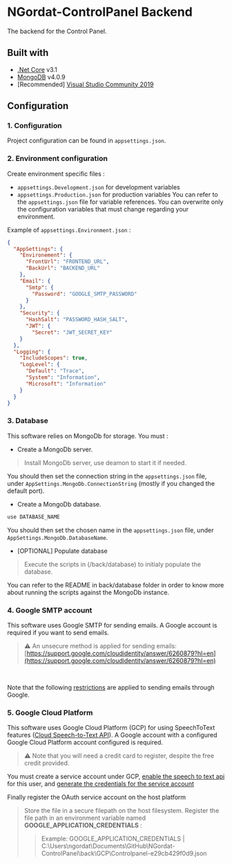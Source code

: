 # NGordat-ControlPanel Backend

The backend for the Control Panel.

## Built with

- [.Net Core](https://docs.microsoft.com/fr-fr/dotnet/core/) v3.1
- [MongoDB](https://www.mongodb.com/fr) v4.0.9
- [Recommended] [Visual Studio Community 2019](https://visualstudio.microsoft.com/fr/vs/)

## Configuration

### 1. Configuration

Project configuration can be found in `appsettings.json`.

### 2. Environment configuration

Create environment specific files :

- `appsettings.Development.json` for development variables
- `appsettings.Production.json` for production variables
You can refer to the `appsettings.json` file for variable references.
You can overwrite only the configuration variables that must change regarding your environment.

Example of `appsettings.Environment.json` :

```json
{
  "AppSettings": {
    "Environement": {
      "FrontUrl": "FRONTEND_URL",
      "BackUrl": "BACKEND_URL"
    },
    "Email": {
      "Smtp": {
        "Password": "GOOGLE_SMTP_PASSWORD"
      }
    },
    "Security": {
      "HashSalt": "PASSWORD_HASH_SALT",
      "JWT": {
        "Secret": "JWT_SECRET_KEY"
    }
  },
  "Logging": {
    "IncludeScopes": true,
    "LogLevel": {
      "Default": "Trace",
      "System": "Information",
      "Microsoft": "Information"
    }
  }
}
```

### 3. Database

This software relies on MongoDb for storage.
You must :

- Create a MongoDb server.

>Install MongoDb server, use deamon to start it if needed.

You should then set the connection string in the `appsettings.json` file, under `AppSettings.MongoDb.ConnectionString` (mostly if you changed the default port).

- Create a MongoDb database.

```bash
use DATABASE_NAME
```

You should then set the chosen name in the `appsettings.json` file, under `AppSettings.MongoDb.DatabaseName`.

- [OPTIONAL] Populate database

>Execute the scripts in (/back/database) to initialy populate the database.
<aside class="">You can refer to the README in back/database folder in order to know more about running the scripts against the MongoDb instance.</aside>

### 4. Google SMTP account

This software uses Google SMTP for sending emails.
A Google account is required if you want to send emails.

>:warning: An unsecure method is applied for sending emails:
[https://support.google.com/cloudidentity/answer/6260879?hl=en](https://support.google.com/cloudidentity/answer/6260879?hl=en)

<br />

Note that the following [restrictions](https://support.google.com/a/answer/166852?hl=en) are applied to sending emails through Google.

### 5. Google Cloud Platform

This software uses Google Cloud Platform (GCP) for using SpeechToText features ([Cloud Speech-to-Text API](https://cloud.google.com/speech-to-text/docs/reference/rest/)).
A Google account with a configured Google Cloud Platform account configured is required.

>:warning: Note that you will need a credit card to register, despite the free credit provided.

You must create a service account under GCP, [enable the speech to text api](https://cloud.google.com/speech-to-text/) for this user, and [generate the credentials for the service account](https://todo)

Finally register the OAuth service account on the host platform
>Store the file in a secure filepath on the host filesystem.
>Register the file path in an environment variable named **GOOGLE_APPLICATION_CREDENTIALS** :
>>Example:
>>GOOGLE_APPLICATION_CREDENTIALS | C:\Users\ngordat\Documents\GitHub\NGordat-ControlPanel\back\GCP\Controlpanel-e29cb429f0d9.json
